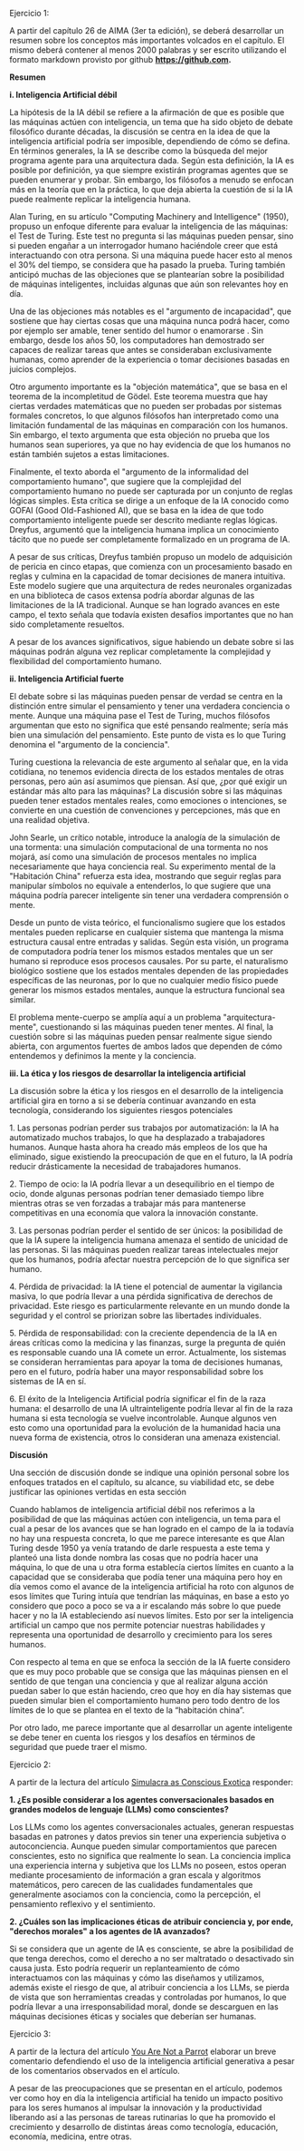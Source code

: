 Ejercicio 1:

A partir del capítulo 26 de AIMA (3er ta edición), se deberá desarrollar un resumen sobre los conceptos más importantes volcados en el capítulo. El mismo deberá contener al menos 2000 palabras y ser escrito utilizando el formato markdown provisto por github **https://github.com.**

**Resumen**

**i. Inteligencia Artificial débil**

La hipótesis de la IA débil se refiere a la afirmación de que es posible que las máquinas actúen con inteligencia, un tema que ha sido objeto de debate filosófico durante décadas, la discusión se centra en la idea de que la inteligencia artificial podría ser imposible, dependiendo de cómo se defina. En términos generales, la IA se describe como la búsqueda del mejor programa agente para una arquitectura dada. Según esta definición, la IA es posible por definición, ya que siempre existirán programas agentes que se pueden enumerar y probar. Sin embargo, los filósofos a menudo se enfocan más en la teoría que en la práctica, lo que deja abierta la cuestión de si la IA puede realmente replicar la inteligencia humana.

Alan Turing, en su artículo "Computing Machinery and Intelligence" (1950), propuso un enfoque diferente para evaluar la inteligencia de las máquinas: el Test de Turing. Este test no pregunta si las máquinas pueden pensar, sino si pueden engañar a un interrogador humano haciéndole creer que está interactuando con otra persona. Si una máquina puede hacer esto al menos el 30% del tiempo, se considera que ha pasado la prueba. Turing también anticipó muchas de las objeciones que se plantearían sobre la posibilidad de máquinas inteligentes, incluidas algunas que aún son relevantes hoy en día.

Una de las objeciones más notables es el "argumento de incapacidad", que sostiene que hay ciertas cosas que una máquina nunca podrá hacer, como por ejemplo ser amable, tener sentido del humor o enamorarse . Sin embargo, desde los años 50, los computadores han demostrado ser capaces de realizar tareas que antes se consideraban exclusivamente humanas, como aprender de la experiencia o tomar decisiones basadas en juicios complejos.

Otro argumento importante es la "objeción matemática", que se basa en el teorema de la incompletitud de Gödel. Este teorema muestra que hay ciertas verdades matemáticas que no pueden ser probadas por sistemas formales concretos, lo que algunos filósofos han interpretado como una limitación fundamental de las máquinas en comparación con los humanos. Sin embargo, el texto argumenta que esta objeción no prueba que los humanos sean superiores, ya que no hay evidencia de que los humanos no están también sujetos a estas limitaciones. 

Finalmente, el texto aborda el "argumento de la informalidad del comportamiento humano", que sugiere que la complejidad del comportamiento humano no puede ser capturada por un conjunto de reglas lógicas simples. Esta crítica se dirige a un enfoque de la IA conocido como GOFAI (Good Old-Fashioned AI), que se basa en la idea de que todo comportamiento inteligente puede ser descrito mediante reglas lógicas. Dreyfus, argumentó que la inteligencia humana implica un conocimiento tácito que no puede ser completamente formalizado en un programa de IA. 

A pesar de sus críticas, Dreyfus también propuso un modelo de adquisición de pericia en cinco etapas, que comienza con un procesamiento basado en reglas y culmina en la capacidad de tomar decisiones de manera intuitiva. Este modelo sugiere que una arquitectura de redes neuronales organizadas en una biblioteca de casos extensa podría abordar algunas de las limitaciones de la IA tradicional. Aunque se han logrado avances en este campo, el texto señala que todavía existen desafíos importantes que no han sido completamente resueltos.

A pesar de los avances significativos, sigue habiendo un debate sobre si las máquinas podrán alguna vez replicar completamente la complejidad y flexibilidad del comportamiento humano.

**ii. Inteligencia Artificial fuerte**

El debate sobre si las máquinas pueden pensar de verdad se centra en la distinción entre simular el pensamiento y tener una verdadera conciencia o mente. Aunque una máquina pase el Test de Turing, muchos filósofos argumentan que esto no significa que esté pensando realmente; sería más bien una simulación del pensamiento. Este punto de vista es lo que Turing denomina el "argumento de la conciencia".

Turing cuestiona la relevancia de este argumento al señalar que, en la vida cotidiana, no tenemos evidencia directa de los estados mentales de otras personas, pero aún así asumimos que piensan. Así que, ¿por qué exigir un estándar más alto para las máquinas? La discusión sobre si las máquinas pueden tener estados mentales reales, como emociones o intenciones, se convierte en una cuestión de convenciones y percepciones, más que en una realidad objetiva.

John Searle, un crítico notable, introduce la analogía de la simulación de una tormenta: una simulación computacional de una tormenta no nos mojará, así como una simulación de procesos mentales no implica necesariamente que haya conciencia real. Su experimento mental de la "Habitación China" refuerza esta idea, mostrando que seguir reglas para manipular símbolos no equivale a entenderlos, lo que sugiere que una máquina podría parecer inteligente sin tener una verdadera comprensión o mente.

Desde un punto de vista teórico, el funcionalismo sugiere que los estados mentales pueden replicarse en cualquier sistema que mantenga la misma estructura causal entre entradas y salidas. Según esta visión, un programa de computadora podría tener los mismos estados mentales que un ser humano si reproduce esos procesos causales. Por su parte, el naturalismo biológico sostiene que los estados mentales dependen de las propiedades específicas de las neuronas, por lo que no cualquier medio físico puede generar los mismos estados mentales, aunque la estructura funcional sea similar.

El problema mente-cuerpo se amplía aquí a un problema "arquitectura-mente", cuestionando si las máquinas pueden tener mentes. Al final, la cuestión sobre si las máquinas pueden pensar realmente sigue siendo abierta, con argumentos fuertes de ambos lados que dependen de cómo entendemos y definimos la mente y la conciencia.

**iii. La ética y los riesgos de desarrollar la inteligencia artificial** 

La discusión sobre la ética y los riesgos en el desarrollo de la inteligencia artificial gira en torno a si se debería continuar avanzando en esta tecnología, considerando los siguientes riesgos potenciales

1\. Las personas podrían perder sus trabajos por automatización: la IA ha automatizado muchos trabajos, lo que ha desplazado a trabajadores humanos. Aunque hasta ahora ha creado más empleos de los que ha eliminado, sigue existiendo la preocupación de que en el futuro, la IA podría reducir drásticamente la necesidad de trabajadores humanos.

2\. Tiempo de ocio: la IA podría llevar a un desequilibrio en el tiempo de ocio, donde algunas personas podrían tener demasiado tiempo libre mientras otras se ven forzadas a trabajar más para mantenerse competitivas en una economía que valora la innovación constante.

3\. Las personas podrían perder el sentido de ser únicos: la posibilidad de que la IA supere la inteligencia humana amenaza el sentido de unicidad de las personas. Si las máquinas pueden realizar tareas intelectuales mejor que los humanos, podría afectar nuestra percepción de lo que significa ser humano.

4\. Pérdida de privacidad: la IA tiene el potencial de aumentar la vigilancia masiva, lo que podría llevar a una pérdida significativa de derechos de privacidad. Este riesgo es particularmente relevante en un mundo donde la seguridad y el control se priorizan sobre las libertades individuales.

5\. Pérdida de responsabilidad: con la creciente dependencia de la IA en áreas críticas como la medicina y las finanzas, surge la pregunta de quién es responsable cuando una IA comete un error. Actualmente, los sistemas se consideran herramientas para apoyar la toma de decisiones humanas, pero en el futuro, podría haber una mayor responsabilidad sobre los sistemas de IA en sí.

6\. El éxito de la Inteligencia Artificial podría significar el fin de la raza humana: el desarrollo de una IA ultrainteligente podría llevar al fin de la raza humana si esta tecnología se vuelve incontrolable. Aunque algunos ven esto como una oportunidad para la evolución de la humanidad hacia una nueva forma de existencia, otros lo consideran una amenaza existencial.

**Discusión**

Una sección de discusión donde se indique una opinión personal sobre los enfoques tratados en el capítulo, su alcance, su viabilidad etc, se debe justificar las opiniones vertidas en esta sección

Cuando hablamos de inteligencia artificial débil nos referimos a la posibilidad de que las máquinas actúen con inteligencia, un tema para el cual a pesar de los avances que se han logrado en el campo de la ia todavía no hay una respuesta concreta, lo que me parece interesante es que  Alan Turing desde 1950 ya venía tratando de darle respuesta a este tema y planteó una lista donde nombra las cosas que no podría hacer una máquina, lo que de una u otra forma establecía ciertos límites en cuanto a la capacidad que se consideraba que podía tener una máquina pero hoy en día vemos como el avance de la inteligencia artificial ha roto con algunos de esos límites que Turing intuía que tendrían las máquinas, en base a esto yo considero que poco a poco se va a ir escalando más sobre lo que puede hacer y no la IA  estableciendo así nuevos límites. Esto por ser la inteligencia artificial un campo que nos permite potenciar nuestras habilidades y representa una oportunidad de desarrollo y crecimiento para los seres humanos. 

Con respecto al tema en que se enfoca la sección de la IA fuerte considero que es muy poco probable que se consiga que las máquinas piensen en el sentido de que tengan una conciencia y que al realizar alguna acción puedan saber lo que están haciendo, creo que hoy en día hay sistemas que pueden simular bien el comportamiento humano pero todo dentro de los límites de lo que se plantea en el texto de la “habitación china”.

Por otro lado, me parece importante que al desarrollar un agente inteligente se debe tener en cuenta los riesgos y los desafíos en términos de seguridad que puede traer el mismo.

Ejercicio 2: 

A partir de la lectura del artículo  [Simulacra as Conscious Exotica](https://arxiv.org/abs/2402.12422) responder:

**1\. ¿Es posible considerar a los agentes conversacionales basados en grandes modelos de lenguaje (LLMs) como conscientes?**

Los LLMs como los agentes conversacionales actuales, generan respuestas basadas en patrones y datos previos sin tener una experiencia subjetiva o autoconciencia. Aunque pueden simular comportamientos que parecen conscientes, esto no significa que realmente lo sean. La conciencia implica una experiencia interna y subjetiva que los LLMs no poseen, estos operan mediante procesamiento de información a gran escala y algoritmos matemáticos, pero carecen de las cualidades fundamentales que generalmente asociamos con la conciencia, como la percepción, el pensamiento reflexivo y el sentimiento. 

**2\. ¿Cuáles son las implicaciones éticas de atribuir conciencia y, por ende, "derechos morales" a los agentes de IA avanzados?** 

Si se considera que un agente de IA es consciente, se abre la posibilidad de que tenga derechos, como el derecho a no ser maltratado o desactivado sin causa justa. Esto podría requerir un replanteamiento de cómo interactuamos con las máquinas y cómo las diseñamos y utilizamos, además existe el riesgo de que, al atribuir conciencia a los LLMs, se pierda de vista que son herramientas creadas y controladas por humanos, lo que podría llevar a una irresponsabilidad moral, donde se descarguen en las máquinas decisiones éticas y sociales que deberían ser humanas.

Ejercicio 3: 

A partir de la lectura del artículo  [You Are Not a Parrot](https://nymag.com/intelligencer/article/ai-artificial-intelligence-chatbots-emily-m-bender.html) elaborar un breve comentario defendiendo el uso de la inteligencia artificial generativa a pesar de los comentarios observados en el artículo.

A pesar de las preocupaciones que se presentan en el artículo, podemos ver como hoy en día la inteligencia artificial ha tenido un impacto positivo para los seres humanos al impulsar la innovación y la productividad liberando así a las personas de tareas rutinarias lo que ha promovido el crecimiento y desarrollo de distintas áreas como tecnología, educación, economía, medicina, entre otras.

